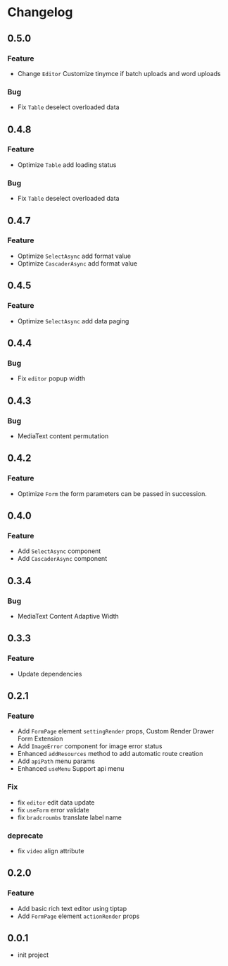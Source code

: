 # Changelog

## 0.5.0
### Feature
- Change `Editor` Customize tinymce if batch uploads and word uploads 
### Bug
- Fix `Table` deselect overloaded data

## 0.4.8
### Feature
- Optimize `Table` add loading status

### Bug
- Fix `Table` deselect overloaded data

## 0.4.7
### Feature
- Optimize `SelectAsync` add format value
- Optimize `CascaderAsync` add format value

## 0.4.5
### Feature
- Optimize `SelectAsync` add data paging

## 0.4.4
### Bug
- Fix `editor` popup width

## 0.4.3
### Bug
- MediaText content permutation

## 0.4.2
### Feature
- Optimize `Form` the form parameters can be passed in succession.

## 0.4.0
### Feature
- Add `SelectAsync` component
- Add `CascaderAsync` component

## 0.3.4
### Bug
- MediaText Content Adaptive Width

## 0.3.3
### Feature
- Update dependencies

## 0.2.1

### Feature
- Add `FormPage` element `settingRender` props, Custom Render Drawer Form Extension
- Add `ImageError` component for image error status
- Enhanced `addResources` method to add automatic route creation
- Add `apiPath` menu params
- Enhanced `useMenu` Support api menu

### Fix
- fix `editor` edit data update
- fix `useForm` error validate
- fix `bradcroumbs` translate label name

### deprecate
- fix `video` align attribute

## 0.2.0

### Feature
- Add basic rich text editor using tiptap
- Add `FormPage` element `actionRender` props

## 0.0.1
- init project